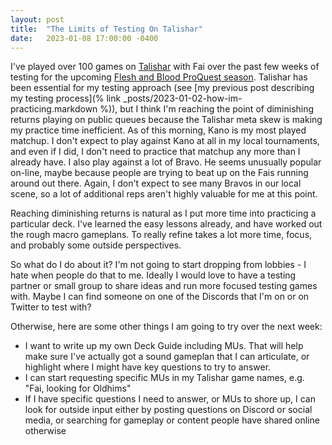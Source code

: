 ```yaml
---
layout: post
title:  "The Limits of Testing On Talishar" 
date:   2023-01-08 17:00:00 -0400
---
```


I've played over 100 games on [Talishar](https://talishar.net/) with Fai over the past few weeks of testing for the upcoming [Flesh and Blood ProQuest season](https://fabtcg.com/organised-play/2023/proquest-season-3/). Talishar has been essential for my testing approach (see [my previous post describing my testing process](% link _posts/2023-01-02-how-im-practicing.markdown  %)), but I think I'm reaching the point of diminishing returns playing on public queues because the Talishar meta skew is making my practice time inefficient. As of this morning, Kano is my most played matchup. I don't expect to play against Kano at all in my local tournaments, and even if I did, I don't need to practice that matchup any more than I already have. I also play against a lot of Bravo. He seems unusually popular on-line, maybe because people are trying to beat up on the Fais running around out there. Again, I don't expect to see many Bravos in our local scene, so a lot of additional reps aren't highly valuable for me at this point.

Reaching diminishing returns is natural as I put more time into practicing a particular deck. I've learned the easy lessons already, and have worked out the rough macro gameplans. To really refine takes a lot more time, focus, and probably some outside perspectives.

So what do I do about it? I'm not going to start dropping from lobbies - I hate when people do that to me. Ideally I would love to have a testing partner or small group to share ideas and run more focused testing games with. Maybe I can find someone on one of the Discords that I'm on or on Twitter to test with? 

Otherwise, here are some other things I am going to try over the next week:
- I want to write up my own Deck Guide including MUs. That will help make sure I've actually got a sound gameplan that I can articulate, or highlight where I might have key questions to try to answer.
- I can start requesting specific MUs in my Talishar game names, e.g. "Fai, looking for Oldhims"
- If I have specific questions I need to answer, or MUs to shore up, I can look for outside input either by posting questions on Discord or social media, or searching for gameplay or content people have shared online otherwise
